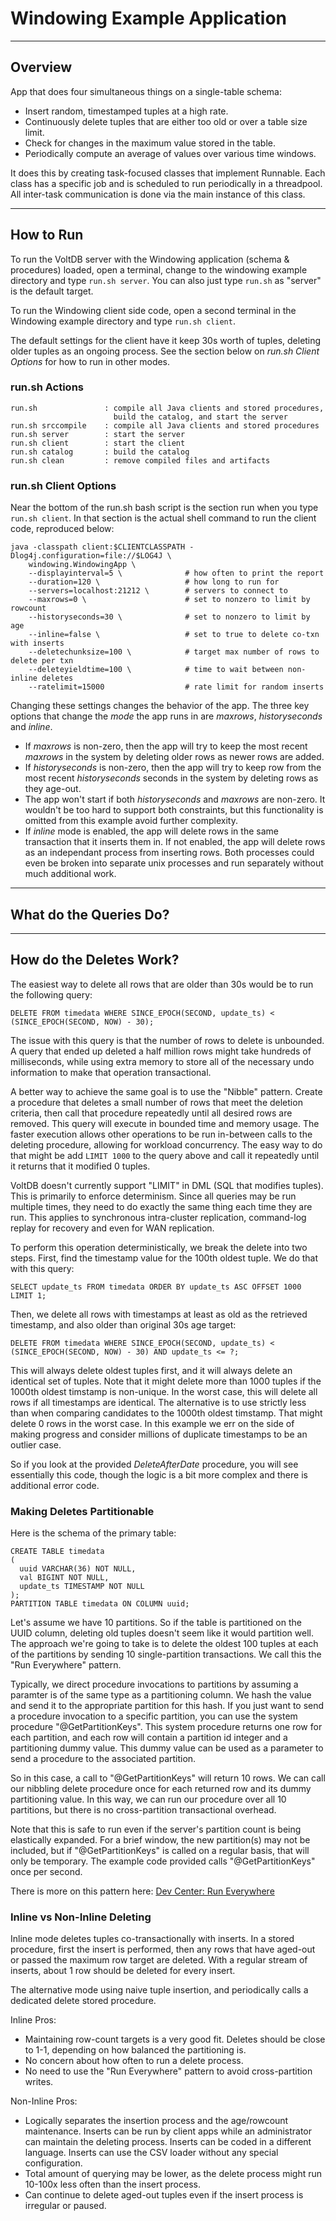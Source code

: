 # Windowing Example Application #

***

## Overview ##

App that does four simultaneous things on a single-table schema:

* Insert random, timestamped tuples at a high rate.
* Continuously delete tuples that are either too old or over a table size limit.
* Check for changes in the maximum value stored in the table.
* Periodically compute an average of values over various time windows.

It does this by creating task-focused classes that implement Runnable.
Each class has a specific job and is scheduled to run periodically in a
threadpool. All inter-task communication is done via the main instance of
this class.

***

## How to Run ##

To run the VoltDB server with the Windowing application (schema & procedures) loaded, open a terminal, change to the windowing example directory and type `run.sh server`. You can also just type `run.sh` as "server" is the default target.

To run the Windowing client side code, open a second terminal in the Windowing example directory and type `run.sh client`.

The default settings for the client have it keep 30s worth of tuples, deleting older tuples as an ongoing process. See the section below on *run.sh Client Options* for how to run in other modes.

### run.sh Actions ###

    run.sh               : compile all Java clients and stored procedures,
                           build the catalog, and start the server
    run.sh srccompile    : compile all Java clients and stored procedures
    run.sh server        : start the server
    run.sh client        : start the client
    run.sh catalog       : build the catalog
    run.sh clean         : remove compiled files and artifacts

### run.sh Client Options ###

Near the bottom of the run.sh bash script is the section run when you type `run.sh client`. In that section is the actual shell command to run the client code, reproduced below:

    java -classpath client:$CLIENTCLASSPATH -Dlog4j.configuration=file://$LOG4J \
        windowing.WindowingApp \
        --displayinterval=5 \              # how often to print the report
        --duration=120 \                   # how long to run for
        --servers=localhost:21212 \        # servers to connect to
        --maxrows=0 \                      # set to nonzero to limit by rowcount
        --historyseconds=30 \              # set to nonzero to limit by age
        --inline=false \                   # set to true to delete co-txn with inserts
        --deletechunksize=100 \            # target max number of rows to delete per txn
        --deleteyieldtime=100 \            # time to wait between non-inline deletes
        --ratelimit=15000                  # rate limit for random inserts


Changing these settings changes the behavior of the app. The three key options that change the *mode* the app runs in are *maxrows*, *historyseconds* and *inline*. 

* If *maxrows* is non-zero, then the app will try to keep the most recent *maxrows* in the system by deleting older rows as newer rows are added.
* If *historyseconds* is non-zero, then the app will try to keep row from the most recent *historyseconds* seconds in the system by deleting rows as they age-out.
* The app won't start if both *historyseconds* and *maxrows* are non-zero. It wouldn't be too hard to support both constraints, but this functionality is omitted from this example avoid further complexity.
* If *inline* mode is enabled, the app will delete rows in the same transaction that it inserts them in. If not enabled, the app will delete rows as an independant process from inserting rows. Both processes could even be broken into separate unix processes and run separately without much additional work.

***

## What do the Queries Do? ##

***

## How do the Deletes Work? ##

The easiest way to delete all rows that are older than 30s would be to run the following query:

`DELETE FROM timedata WHERE SINCE_EPOCH(SECOND, update_ts) < (SINCE_EPOCH(SECOND, NOW) - 30);`

The issue with this query is that the number of rows to delete is unbounded. 
A query that ended up deleted a half million rows might take hundreds of milliseconds, while using extra memory to store all of the necessary undo information to make that operation transactional.

A better way to achieve the same goal is to use the "Nibble" pattern. Create a procedure that deletes a small number of rows that meet the deletion criteria, then call that procedure repeatedly until all desired rows are removed. This query will execute in bounded time and memory usage. The faster execution allows other operations to be run in-between calls to the deleting procedure, allowing for workload concurrency. The easy way to do that might be add `LIMIT 1000` to the query above and call it repeatedly until it returns that it modified 0 tuples. 

VoltDB doesn't currently support "LIMIT" in DML (SQL that modifies tuples). This is primarily to enforce determinism. Since all queries may be run multiple times, they need to do exactly the same thing each time they are run. This applies to synchronous intra-cluster replication, command-log replay for recovery and even for WAN replication.

To perform this operation deterministically, we break the delete into two steps. First, find the timestamp value for the 100th oldest tuple. We do that with this query:

`SELECT update_ts FROM timedata ORDER BY update_ts ASC OFFSET 1000 LIMIT 1;`

Then, we delete all rows with timestamps at least as old as the retrieved timestamp, and also older than original 30s age target:

`DELETE FROM timedata WHERE SINCE_EPOCH(SECOND, update_ts) < (SINCE_EPOCH(SECOND, NOW) - 30) AND update_ts <= ?;`

This will always delete oldest tuples first, and it will always delete an identical set of tuples. Note that it might delete more than 1000 tuples if the 1000th oldest timstamp is non-unique. In the worst case, this will delete all rows if all timestamps are identical. The alternative is to use strictly less than when comparing candidates to the 1000th oldest timstamp. That might delete 0 rows in the worst case. In this example we err on the side of making progress and consider millions of duplicate timestamps to be an outlier case.

So if you look at the provided *DeleteAfterDate* procedure, you will see essentially this code, though the logic is a bit more complex and there is additional error code.

### Making Deletes Partitionable ###

Here is the schema of the primary table:

    CREATE TABLE timedata
    (
      uuid VARCHAR(36) NOT NULL,
      val BIGINT NOT NULL,
      update_ts TIMESTAMP NOT NULL
    );
    PARTITION TABLE timedata ON COLUMN uuid;

Let's assume we have 10 partitions. So if the table is partitioned on the UUID column, deleting old tuples doesn't seem like it would partition well. The approach we're going to take is to delete the oldest 100 tuples at each of the partitions by sending 10 single-partition transactions. We call this the "Run Everywhere" pattern.

Typically, we direct procedure invocations to partitions by assuming a paramter is of the same type as a partitioning column. We hash the value and send it to the appropriate partition for this hash. If you just want to send a procedure invocation to a specific partition, you can use the system procedure "@GetPartitionKeys". This system procedure returns one row for each partition, and each row will contain a partition id integer and a partitioning dummy value. This dummy value can be used as a parameter to send a procedure to the associated partition.

So in this case, a call to "@GetPartitionKeys" will return 10 rows. We can call our nibbling delete procedure once for each returned row and its dummy partitioning value. In this way, we can run our procedure over all 10 partitions, but there is no cross-partition transactional overhead.

Note that this is safe to run even if the server's partition count is being elastically expanded. For a brief window, the new partition(s) may not be included, but if "@GetPartitionKeys" is called on a regular basis, that will only be temporary. The example code provided calls "@GetPartitionKeys" once per second.

There is more on this pattern here:
[Dev Center: Run Everywhere](http://voltdb.com/dev-center/cookbook/run-everywhere/)

### Inline vs Non-Inline Deleting ###

Inline mode deletes tuples co-transactionally with inserts. In a stored procedure, first the insert is performed, then any rows that have aged-out or passed the maximum row target are deleted. With a regular stream of inserts, about 1 row should be deleted for every insert.

The alternative mode using naive tuple insertion, and periodically calls a dedicated delete stored procedure.

Inline Pros:
* Maintaining row-count targets is a very good fit. Deletes should be close to 1-1, depending on how balanced the partitioning is.
* No concern about how often to run a delete process.
* No need to use the "Run Everywhere" pattern to avoid cross-partition writes.

Non-Inline Pros:
* Logically separates the insertion process and the age/rowcount maintenance. Inserts can be run by client apps while an administrator can maintain the deleting process. Inserts can be coded in a different language. Inserts can use the CSV loader without any special configuration.
* Total amount of querying may be lower, as the delete process might run 10-100x less often than the insert process.
* Can continue to delete aged-out tuples even if the insert process is irregular or paused.
